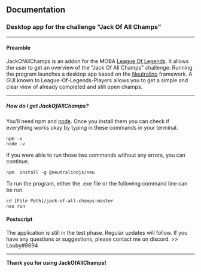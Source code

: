 ## Documentation

### Desktop app for the challenge "Jack Of All Champs"

* * *
#### Preamble
JackOfAllChamps is an addon for the MOBA [League Of Legends](https://signup.leagueoflegends.com/de-de/signup/redownload). It allows the user to get an overview of the "Jack Of All Champs" challenge. Running the program launches a desktop app based on the [Neutralino](https://neutralino.js.org) framework. A GUI known to League-Of-Legends-Players allows you to get a simple and clear view of already completed and still open champs.
* * *
##### How do I get JackOfAllChamps?
You'll need npm and [node](https://nodejs.org/en/download/). Once you install them you can check if everything works okay by typing in these commands in your terminal. 
```
npm -v
node -v
```
If you were able to run those two commands without any errors, you can continue. 
```
npm  install -g @neutralinojs/neu
```
To run the program, either the .exe file or the following command line can be run. 
```
cd [File Path]/jack-of-all-champs-master
neu run
```
#### Postscript
The application is still in the test phase. Regular updates will follow. If you have any questions or suggestions, please contact me on discord. >> Louby#8694
* * *
**Thank you for using JackOfAllChamps!**
